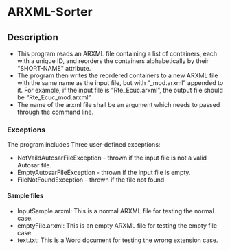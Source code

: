 # ARXML-Sorter

## Description
* This program reads an ARXML file containing a list of containers, each with a unique ID, and reorders the containers alphabetically by their "SHORT-NAME" attribute.
* The program then writes the reordered containers to a new ARXML file with the same name as the input file, but with “_mod.arxml” appended to it. For example, if the input file is “Rte_Ecuc.arxml”, the output file should be “Rte_Ecuc_mod.arxml”.
* The name of the arxml file shall be an argument which needs to passed through the command line.
### Exceptions
The program includes Three user-defined exceptions:

* NotVaildAutosarFileException - thrown if the input file is not a valid Autosar file.
* EmptyAutosarFileException - thrown if the input file is empty.
* FileNotFoundException - thrown if the file not found

#### Sample files
* InputSample.arxml: This is a normal ARXML file for testing the normal case.
* emptyFile.arxml: This is an empty ARXML file for testing the empty file case.
* text.txt: This is a Word document for testing the wrong extension case.
